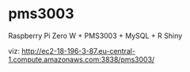pms3003
=====
Raspberry Pi Zero W + PMS3003 + MySQL + R Shiny


viz: http://ec2-18-196-3-87.eu-central-1.compute.amazonaws.com:3838/pms3003/
